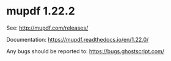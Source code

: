 # mupdf 1.22.2

See:
http://mupdf.com/releases/

Documentation:
https://mupdf.readthedocs.io/en/1.22.0/

Any bugs should be reported to:
https://bugs.ghostscript.com/
